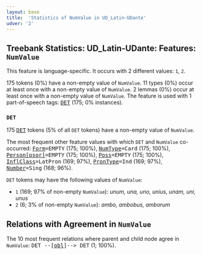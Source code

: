 ```yaml
---
layout: base
title:  'Statistics of NumValue in UD_Latin-UDante'
udver: '2'
---
```


## Treebank Statistics: UD_Latin-UDante: Features: `NumValue`

This feature is language-specific.
It occurs with 2 different values: `1`, `2`.

175 tokens (0%) have a non-empty value of `NumValue`.
11 types (0%) occur at least once with a non-empty value of `NumValue`.
2 lemmas (0%) occur at least once with a non-empty value of `NumValue`.
The feature is used with 1 part-of-speech tags: <tt><a href="la_udante-pos-DET.html">DET</a></tt> (175; 0% instances).

### `DET`

175 <tt><a href="la_udante-pos-DET.html">DET</a></tt> tokens (5% of all `DET` tokens) have a non-empty value of `NumValue`.

The most frequent other feature values with which `DET` and `NumValue` co-occurred: <tt><a href="la_udante-feat-Form.html">Form</a></tt><tt>=EMPTY</tt> (175; 100%), <tt><a href="la_udante-feat-NumType.html">NumType</a></tt><tt>=Card</tt> (175; 100%), <tt><a href="la_udante-feat-Person-psor.html">Person[psor]</a></tt><tt>=EMPTY</tt> (175; 100%), <tt><a href="la_udante-feat-Poss.html">Poss</a></tt><tt>=EMPTY</tt> (175; 100%), <tt><a href="la_udante-feat-InflClass.html">InflClass</a></tt><tt>=LatPron</tt> (169; 97%), <tt><a href="la_udante-feat-PronType.html">PronType</a></tt><tt>=Ind</tt> (169; 97%), <tt><a href="la_udante-feat-Number.html">Number</a></tt><tt>=Sing</tt> (168; 96%).

`DET` tokens may have the following values of `NumValue`:

* `1` (169; 97% of non-empty `NumValue`): <em>unum, una, uno, unius, unam, uni, unus</em>
* `2` (6; 3% of non-empty `NumValue`): <em>ambo, ambobus, amborum</em>

## Relations with Agreement in `NumValue`

The 10 most frequent relations where parent and child node agree in `NumValue`:
<tt>DET --[<tt><a href="la_udante-dep-obl.html">obl</a></tt>]--> DET</tt> (1; 100%).

